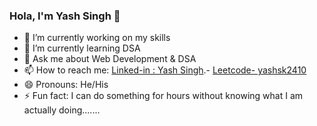 ### Hola, I'm Yash Singh 👋

- 🔭 I’m currently working on my skills
- 🌱 I’m currently learning DSA
- 💬 Ask me about Web Development & DSA
- 📫 How to reach me: [Linked-in : Yash Singh](https://www.linkedin.com/in/yash-singh-12ba46206/).- [Leetcode- yashsk2410](https://leetcode.com/yashsk2410/)
- 😄 Pronouns: He/His
- ⚡ Fun fact: I can do something for hours without knowing what I am actually doing.......

